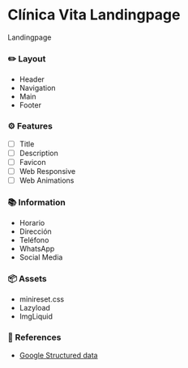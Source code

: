 # Clínica Vita Landingpage
Landingpage

### ✏️ Layout
- Header
- Navigation
- Main
- Footer

### ⚙️ Features
- [ ] Title
- [ ] Description
- [ ] Favicon
- [ ] Web Responsive
- [ ] Web Animations

### 📚 Information
- Horario
- Dirección
- Teléfono
- WhatsApp
- Social Media

### 📦 Assets
- minireset.css
- Lazyload
- ImgLiquid

### 📎 References
- [Google Structured data](https://developers.google.com/search/docs/appearance/structured-data/image-license-metadata)

